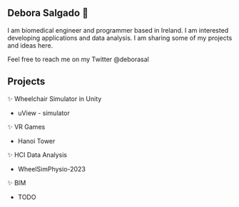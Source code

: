 ## Debora Salgado 👋

I am biomedical engineer and programmer based in Ireland. I am interested developing applications and data analysis. I am sharing some of my projects and ideas here. 

Feel free to reach me on my Twitter @deborasal

##  Projects

✨ Wheelchair Simulator in Unity

* uView - simulator

✨ VR Games

* Hanoi Tower

✨ HCI Data Analysis

* WheelSimPhysio-2023

✨ BIM

* TODO

 


  


<!---
deborasal/deborasal is a ✨ special ✨ repository because its `README.md` (this file) appears on your GitHub profile.
You can click the Preview link to take a look at your changes.
--->
